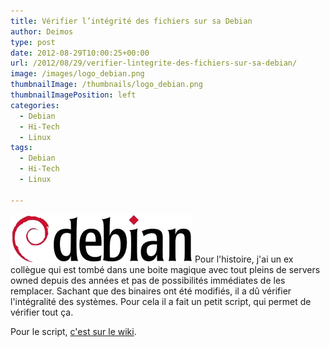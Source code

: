 ```yaml
---
title: Vérifier l’intégrité des fichiers sur sa Debian
author: Deimos
type: post
date: 2012-08-29T10:00:25+00:00
url: /2012/08/29/verifier-lintegrite-des-fichiers-sur-sa-debian/
image: /images/logo_debian.png
thumbnailImage: /thumbnails/logo_debian.png
thumbnailImagePosition: left
categories:
  - Debian
  - Hi-Tech
  - Linux
tags:
  - Debian
  - Hi-Tech
  - Linux

---
```

![Debian_logo](/images/logo_debian.png)
Pour l'histoire, j'ai un ex collègue qui est tombé dans une boite magique avec tout pleins de servers owned depuis des années et pas de possibilités immédiates de les remplacer. Sachant que des binaires ont été modifiés, il a dû vérifier l'intégralité des systèmes. Pour cela il a fait un petit script, qui permet de vérifier tout ça.

Pour le script, [c'est sur le wiki](http://wiki.deimos.fr/V%C3%A9rifier_l%27int%C3%A9grit%C3%A9_des_fichiers_sur_sa_Debian).